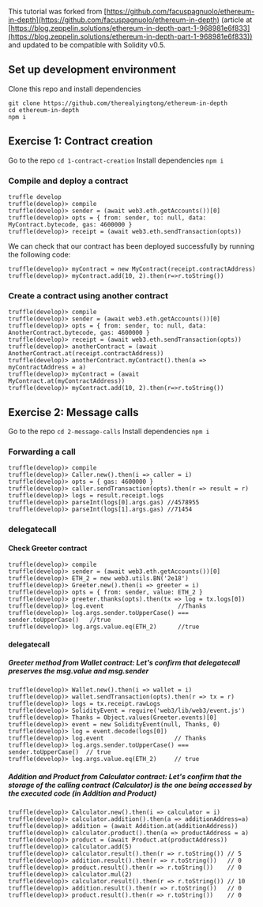 This tutorial was forked from [https://github.com/facuspagnuolo/ethereum-in-depth](https://github.com/facuspagnuolo/ethereum-in-depth) (article at [https://blog.zeppelin.solutions/ethereum-in-depth-part-1-968981e6f833](https://blog.zeppelin.solutions/ethereum-in-depth-part-1-968981e6f833)) and updated to be compatible with Solidity v0.5.

## Set up development environment

Clone this repo and install dependencies

```
git clone https://github.com/therealyingtong/ethereum-in-depth
cd ethereum-in-depth
npm i
```

## Exercise 1: Contract creation
Go to the repo `cd 1-contract-creation`
Install dependencies `npm i`

### Compile and deploy a contract

```
truffle develop
truffle(develop)> compile
truffle(develop)> sender = (await web3.eth.getAccounts())[0]
truffle(develop)> opts = { from: sender, to: null, data: MyContract.bytecode, gas: 4600000 }
truffle(develop)> receipt = (await web3.eth.sendTransaction(opts))

```

We can check that our contract has been deployed successfully by running the following code:

```
truffle(develop)> myContract = new MyContract(receipt.contractAddress)
truffle(develop)> myContract.add(10, 2).then(r=>r.toString())
```

### Create a contract using another contract

```
truffle(develop)> compile
truffle(develop)> sender = (await web3.eth.getAccounts())[0]
truffle(develop)> opts = { from: sender, to: null, data: AnotherContract.bytecode, gas: 4600000 }
truffle(develop)> receipt = (await web3.eth.sendTransaction(opts))
truffle(develop)> anotherContract = (await AnotherContract.at(receipt.contractAddress))
truffle(develop)> anotherContract.myContract().then(a => myContractAddress = a)
truffle(develop)> myContract = (await MyContract.at(myContractAddress))
truffle(develop)> myContract.add(10, 2).then(r=>r.toString())

```

## Exercise 2: Message calls
Go to the repo `cd 2-message-calls`
Install dependencies `npm i`

### Forwarding a call

```
truffle(develop)> compile
truffle(develop)> Caller.new().then(i => caller = i)
truffle(develop)> opts = { gas: 4600000 }
truffle(develop)> caller.sendTransaction(opts).then(r => result = r)
truffle(develop)> logs = result.receipt.logs
truffle(develop)> parseInt(logs[0].args.gas) //4578955
truffle(develop)> parseInt(logs[1].args.gas) //71454
```

### delegatecall

#### Check Greeter contract

```
truffle(develop)> compile
truffle(develop)> sender = (await web3.eth.getAccounts())[0]
truffle(develop)> ETH_2 = new web3.utils.BN('2e18')
truffle(develop)> Greeter.new().then(i => greeter = i)
truffle(develop)> opts = { from: sender, value: ETH_2 }
truffle(develop)> greeter.thanks(opts).then(tx => log = tx.logs[0])
truffle(develop)> log.event                     //Thanks
truffle(develop)> log.args.sender.toUpperCase() === sender.toUpperCase()   //true
truffle(develop)> log.args.value.eq(ETH_2)      //true
```

#### delegatecall 

##### Greeter method from Wallet contract: Let's confirm that delegatecall preserves the msg.value and msg.sender

```
truffle(develop)> Wallet.new().then(i => wallet = i)
truffle(develop)> wallet.sendTransaction(opts).then(r => tx = r)
truffle(develop)> logs = tx.receipt.rawLogs
truffle(develop)> SolidityEvent = require('web3/lib/web3/event.js')
truffle(develop)> Thanks = Object.values(Greeter.events)[0]
truffle(develop)> event = new SolidityEvent(null, Thanks, 0)
truffle(develop)> log = event.decode(logs[0])
truffle(develop)> log.event                    // Thanks
truffle(develop)> log.args.sender.toUpperCase() === sender.toUpperCase()  // true
truffle(develop)> log.args.value.eq(ETH_2)     // true
```

##### Addition and Product from Calculator contract: Let's confirm that the storage of the calling contract (Calculator) is the one being accessed by the executed code (in Addition and Product)

```
truffle(develop)> Calculator.new().then(i => calculator = i)
truffle(develop)> calculator.addition().then(a => additionAddress=a)
truffle(develop)> addition = (await Addition.at(additionAddress))
truffle(develop)> calculator.product().then(a => productAddress = a)
truffle(develop)> product = (await Product.at(productAddress))
truffle(develop)> calculator.add(5)
truffle(develop)> calculator.result().then(r => r.toString()) // 5
truffle(develop)> addition.result().then(r => r.toString())   // 0
truffle(develop)> product.result().then(r => r.toString())    // 0
truffle(develop)> calculator.mul(2)
truffle(develop)> calculator.result().then(r => r.toString()) // 10
truffle(develop)> addition.result().then(r => r.toString())   // 0
truffle(develop)> product.result().then(r => r.toString())    // 0
```
